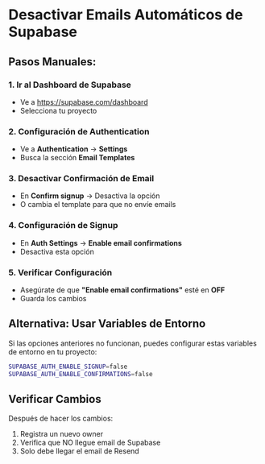 # Desactivar Emails Automáticos de Supabase

## Pasos Manuales:

### 1. Ir al Dashboard de Supabase
- Ve a https://supabase.com/dashboard
- Selecciona tu proyecto

### 2. Configuración de Authentication
- Ve a **Authentication** → **Settings**
- Busca la sección **Email Templates**

### 3. Desactivar Confirmación de Email
- En **Confirm signup** → Desactiva la opción
- O cambia el template para que no envíe emails

### 4. Configuración de Signup
- En **Auth Settings** → **Enable email confirmations**
- Desactiva esta opción

### 5. Verificar Configuración
- Asegúrate de que **"Enable email confirmations"** esté en **OFF**
- Guarda los cambios

## Alternativa: Usar Variables de Entorno

Si las opciones anteriores no funcionan, puedes configurar estas variables de entorno en tu proyecto:

```bash
SUPABASE_AUTH_ENABLE_SIGNUP=false
SUPABASE_AUTH_ENABLE_CONFIRMATIONS=false
```

## Verificar Cambios

Después de hacer los cambios:
1. Registra un nuevo owner
2. Verifica que NO llegue email de Supabase
3. Solo debe llegar el email de Resend 
